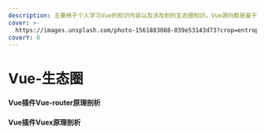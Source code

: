 ```yaml
---
description: 主要用于个人学习Vue的知识内容以及涉及到的生态圈知识。Vue源码都是基于2.6.14
cover: >-
  https://images.unsplash.com/photo-1561883088-039e53143d73?crop=entropy&cs=srgb&fm=jpg&ixid=M3wxOTcwMjR8MHwxfHNlYXJjaHwxfHx2dWV8ZW58MHx8fHwxNjg5OTM1MDE4fDA&ixlib=rb-4.0.3&q=85
coverY: 0
---
```


# Vue-生态圈

#### Vue插件Vue-router原理剖析

#### Vue插件Vuex原理剖析
